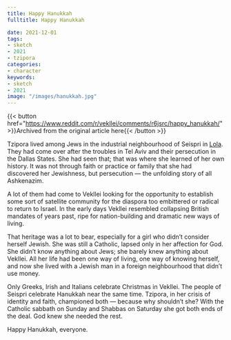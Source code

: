 ```yaml
---
title: Happy Hanukkah
fulltitle: Happy Hanukkah

date: 2021-12-01
tags:
- sketch
- 2021
- tzipora
categories:
- character
keywords:
- sketch
- 2021
image: "/images/hanukkah.jpg"
---
```


{{< button href="https://www.reddit.com/r/vekllei/comments/r6jsrc/happy_hanukkah/" >}}Archived from the original article here{{< /button >}}

Tzipora lived among Jews in the industrial neighbourhood of Seispri in [Lola](/utopia/vekllei/landscape/boroughs/lola/). They had come over after the troubles in Tel Aviv and their persecution in the Dallas States. She had seen that; that was where she learned of her own history. It was not through faith or practice or family that she had discovered her Jewishness, but persecution — the unfolding story of all Ashkenazim.

A lot of them had come to Vekllei looking for the opportunity to establish some sort of satellite community for the diaspora too embittered or radical to return to Israel. In the early days Vekllei resembled collapsing British mandates of years past, ripe for nation-building and dramatic new ways of living.

That heritage was a lot to bear, especially for a girl who didn’t consider herself Jewish. She was still a Catholic, lapsed only in her affection for God. She didn’t know anything about Jews; she barely knew anything about Vekllei. All her life had been one way of living, one way of knowing herself, and now she lived with a Jewish man in a foreign neighbourhood that didn’t use money.

Only Greeks, Irish and Italians celebrate Christmas in Vekllei. The people of Seispri celebrate Hanukkah near the same time. Tzipora, in her crisis of identity and faith, championed both — because why shouldn’t she? With the Catholic sabbath on Sunday and Shabbas on Saturday she got both ends of the deal. God knew she needed the rest.

Happy Hanukkah, everyone.
